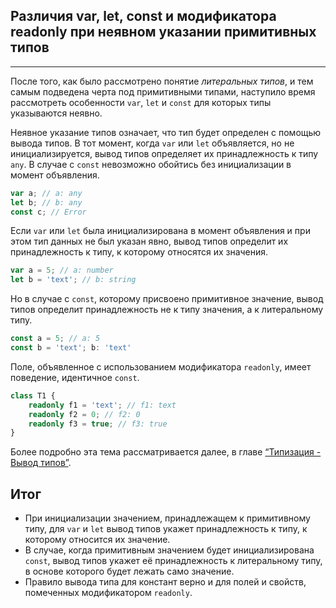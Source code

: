 ## Различия var, let, const и модификатора readonly при неявном указании примитивных типов
________________

После того, как было рассмотрено понятие *литеральных типов*, и тем самым подведена черта под примитивными типами, наступило время рассмотреть особенности `var`, `let` и `const` для которых типы указываются неявно.

Неявное указание типов означает, что тип будет определен с помощью вывода типов. В тот момент, когда `var` или `let` объявляется, но не инициализируется, вывод типов определяет их принадлежность к типу `any`. В случае с `const` невозможно обойтись без инициализации в момент объявления.

~~~~~typescript
var a; // a: any
let b; // b: any
const c; // Error
~~~~~

Если `var` или `let` была инициализирована в момент объявления и при этом тип данных не был указан явно, вывод типов определит их принадлежность к типу, к которому относятся их значения.

~~~~~typescript
var a = 5; // a: number
let b = 'text'; // b: string
~~~~~

Но в случае с `const`, которому присвоено примитивное значение, вывод типов определит принадлежность не к типу значения, а к литеральному типу.

~~~~~typescript
const a = 5; // a: 5
const b = 'text'; b: 'text'
~~~~~

Поле, объявленное с использованием модификатора `readonly`, имеет поведение, идентичное `const`. 

~~~~~typescript
class T1 {
    readonly f1 = 'text'; // f1: text
    readonly f2 = 0; // f2: 0
    readonly f3 = true; // f3: true
}
~~~~~

Более подробно эта тема рассматривается далее, в главе [“Типизация - Вывод типов”]().

## Итог

- При инициализации значением, принадлежащем к примитивному типу, для `var` и `let` вывод типов укажет принадлежность к типу, к которому относится их значение.
- В случае, когда примитивным значением будет инициализирована `const`, вывод типов укажет её принадлежность к литеральному типу, в основе которого будет лежать само значение.
- Правило вывода типа для констант верно и для полей и свойств, помеченных модификатором `readonly`.
